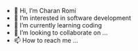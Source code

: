 - 👋 Hi, I’m Charan Romi
- 👀 I’m interested in software development
- 🌱 I’m currently learning coding
- 💞️ I’m looking to collaborate on ...
- 📫 How to reach me ...

<!---
charan2r/charan2r is a ✨ special ✨ repository because its `README.md` (this file) appears on your GitHub profile.
You can click the Preview link to take a look at your changes.
--->
